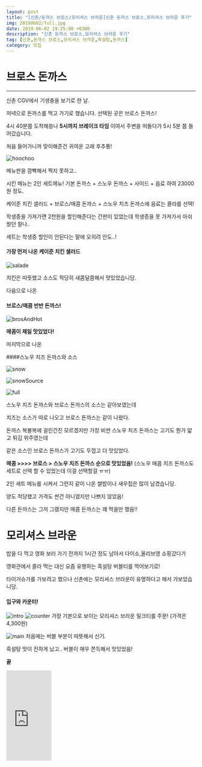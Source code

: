 ```yaml
---
layout: post
title: "[신촌/돈까스 브로스/모리셔스 브라운]신촌 돈까스 브로스,모리셔스 브라운 후기"
img: 20190602/full.jpg
date: 2019-06-02 19:25:00 +0300
description: "신촌 돈까스 브로스,모리셔스 브라운 후기"
tag: [신촌,돈까스 브로스,모리셔스 브라운,흑설탕,돈까스]
category: 맛집
---
```


<script src="//ads-partners.coupang.com/g.js"></script>
<script>
	new PartnersCoupang.G({ id:703 });
</script>

# 브로스 돈까스
---

신촌 CGV에서 기생충을 보기로 한 날.

저녁으로 돈까스를 먹고 가기로 했습니다. 선택된 곳은 브로스 돈까스!

4시 40분쯤 도착해씅나 **5시까지 브레이크 타임** 이여서 주변을 떠돌다가 5시 5분 쯤 들어갔습니다.

처음 들어가니까 맞이해준건 귀여운 고래 후추통!

![hoochoo](/assets/20190602/hoochoo.jpg)


메뉴판을 깜빡해서 찍지 못하고..

시킨 메뉴는 2인 세트메뉴! 기본 돈까스 + 스노우 돈까스 + 사이드 + 음료 하여 23000원 정도.

케이준 치킨 샐러드 + 브로스/매콤 돈까스 + 스노우 치즈 돈까스에 음료는 콜라를 선택!

학생증을 가져가면 2천원을 할인해준다는 간판이 있었는데 학생증을 못 가져가서 아쉬웠던 찰나..

세트는 학생증 할인이 안된다는 말에 오히려 안도..!

#### 가장 먼저 나온 케이준 치킨 샐러드

![salade](/assets/20190602/salade.jpg)

치킨은 따뜻했고 소스도 적당히 새콤달콤해서 맛있었습니당.

다음으로 나온

#### 브로스/매콤 반반 돈까스!

![brosAndHot](/assets/20190602/brosAndHot.jpg)

**매콤이 제일 맛있었다!**

마지막으로 나온

####스노우 치즈 돈까스와 소스

![snow](/assets/20190602/snow.jpg)

![snowSource](/assets/20190602/snowSource.jpg)

![full](/assets/20190602/full.jpg)

스노우 치즈 돈까스와 브로스 돈까스의 소스는 같아보였는데

치즈는 소스가 따로 나오고 브로스 돈까스는 같이 나왔다.

돈까스 복불복에 걸린건진 모르겠지만 가장 비싼 스노우 치즈 돈까스는 고기도 뭔가 얇고 튀김 위주였는데

같은 소스인 브로스 돈까스가 고기도 두껍고 더 맛있었다.

**매콤 >>>> 브로스 > 스노우 치즈 돈까스 순으로 맛있었음!**
(스노우 매콤 치즈 돈까스도 세트로 선택 할 수 있었는데 이걸 선택할걸 ㅠㅠ)

2인 세트 메뉴를 시켜서 그런지 같이 나온 쌀밥이나 새우칩은 많이 남겼습니당.

양도 적당했고 가격도 싼건 아니였지만 나쁘지 않았음!

다른 돈까스는 그저 그랬지만 매콤 돈까스는 꽤 먹을만 했음!!

# 모리셔스 브라운

 밥을 다 먹고 영화 보러 가기 전까지 1시간 정도 남아서 다이소,올리브영 쇼핑갔다가

 영화관에서 콜라 먹는 대신 요즘 유행하는 흑설탕 버블티를 먹어보기로!

 타이거슈가를 가보려고 했으나 신촌에는 모리셔스 브라운이 유명하다고 해서 가보았습니당.


#### 입구와 카운터!
 ![intro](/assets/20190602/intro.jpg)
 ![counter](/assets/20190602/counter_n3j30vbd4.jpg)
 가장 기본으로 보이는 모리셔스 브라운 밀크티를 주문!
 (가격은 4,300원)

 ![main](/assets/20190602/main.jpg)
 처음에는 버블 부분이 따뜻해서 신기.

 흑설탕 맛이 진하게 났고.. 버블이 매우 쫀득해서 맛있었음!
 
 **끝**








 <iframe src="https://coupa.ng/bgAgV4" width="120" height="240" frameborder="0" scrolling="no"></iframe>
 <script src="//ads-partners.coupang.com/g.js"></script>
<script>
	new PartnersCoupang.G({ id:704 });
</script>
